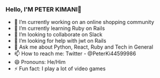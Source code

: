 ### Hello, I'M PETER KIMANI👋



- 🔭 I’m currently working on an online shopping community
- 🌱 I’m currently learning Ruby on Rails
- 👯 I’m looking to collaborate on Slack
- 🤔 I’m looking for help with jwt on Rails
- 💬 Ask me about Python, React, Ruby and Tech in General
- 📫 How to reach me: Twitter - @PeterKi44599986
- 😄 Pronouns: He/Him
- ⚡ Fun fact: I play a lot of video games

